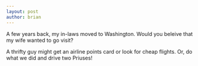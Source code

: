 ```yaml
---
layout: post
author: brian
---
```

A few years back, my in-laws moved to Washington.  Would you beleive that my wife wanted to go visit?

A thrifty guy might get an airline points card or look for cheap flights.  Or, do what we did and drive two Priuses!
